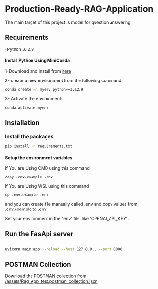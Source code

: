 # Production-Ready-RAG-Application

The main target of this project is model for question answering

## Requirements

-Python 3.12.9

#### Install Python Using MiniConda
1-Download and install from [here](https://www.anaconda.com/docs/main)

2- create a new environment from the following command:
```bash
conda create -n myenv python==3.12.9
```
3- Activate the environment:
``` bash
conda activate myenv
```
## Installation
### Install the packages
``` bash
pip install -r requirements.txt
```

#### Setup the environment variables
If You are  Using CMD using this command
``` 
copy .env.example .env
```
If You are  Using WSL using this command
``` 
cp .env.example .env
```
and you can create file manually called .env and copy values from .env.example to .env

Set your environment in the '.env' file .like 'OPENAI_API_KEY' .

## Run the FasApi server

```bash

uvicorn main:app --reload --host 127.0.0.1 --port 8000
```
## POSTMAN Collection

Download the POSTMAN collection from [/assets/Rag_App_test.postman_collection.json](/assets/Rag_App_test.postman_collection.json)